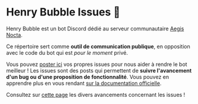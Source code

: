 # Henry Bubble Issues 🎈

Henry Bubble est un bot Discord dédié au serveur communautaire [Aegis Nocta](https://disboard.org/fr/server/590987264927072266).

Ce répertoire sert comme **outil de communication publique**, en opposition avec le code du bot qui est *pour le moment* privé.

Vous pouvez [poster ici](https://github.com/Aegis-Nocta/issues/issues/new/choose) vos propres issues pour nous aider à rendre le bot meilleur ! Les issues sont des posts qui permettent de **suivre l'avancement d'un bug ou d'une proposition de fonctionnalité**. Vous pouvez en apprendre plus en vous rendant [sur la documentation officielle](https://docs.github.com/fr/issues/tracking-your-work-with-issues/about-issues).

Consultez sur [cette page](https://github.com/orgs/Aegis-Nocta/projects/2) les divers avancements concernant les issues !
